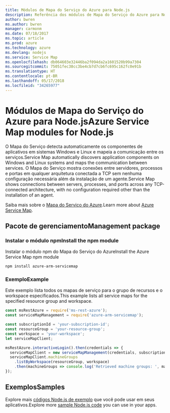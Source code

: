 ```yaml
---
title: Módulos de Mapa do Serviço do Azure para Node.js
description: Referência dos módulos de Mapa do Serviço do Azure para Node.js
author: bwren
ms.author: bwren
manager: carmonm
ms.date: 07/18/2017
ms.topic: article
ms.prod: azure
ms.technology: azure
ms.devlang: nodejs
ms.service: Service Map
ms.openlocfilehash: db064603e32446ba2f094da2a1601520b99a7304
ms.sourcegitcommit: 75051fec38cc3be4cb7d7cb6fc695c162fc0e91b
ms.translationtype: HT
ms.contentlocale: pt-BR
ms.lasthandoff: 05/17/2018
ms.locfileid: "34265977"
---
```

# <a name="azure-service-map-modules-for-nodejs"></a><span data-ttu-id="13cc3-103">Módulos de Mapa do Serviço do Azure para Node.js</span><span class="sxs-lookup"><span data-stu-id="13cc3-103">Azure Service Map modules for Node.js</span></span>

<span data-ttu-id="13cc3-104">O Mapa do Serviço detecta automaticamente os componentes de aplicativos em sistemas Windows e Linux e mapeia a comunicação entre os serviços.</span><span class="sxs-lookup"><span data-stu-id="13cc3-104">Service Map automatically discovers application components on Windows and Linux systems and maps the communication between services.</span></span> <span data-ttu-id="13cc3-105">O Mapa do Serviço mostra conexões entre servidores, processos e portas em qualquer arquitetura conectada a TCP sem nenhuma configuração necessária além da instalação de um agente.</span><span class="sxs-lookup"><span data-stu-id="13cc3-105">Service Map shows connections between servers, processes, and ports across any TCP-connected architecture, with no configuration required other than the installation of an agent.</span></span>

<span data-ttu-id="13cc3-106">Saiba mais sobre o [Mapa do Serviço do Azure](https://docs.microsoft.com/azure/operations-management-suite/operations-management-suite-service-map).</span><span class="sxs-lookup"><span data-stu-id="13cc3-106">Learn more about [Azure Service Map](https://docs.microsoft.com/azure/operations-management-suite/operations-management-suite-service-map).</span></span>

## <a name="management-package"></a><span data-ttu-id="13cc3-107">Pacote de gerenciamento</span><span class="sxs-lookup"><span data-stu-id="13cc3-107">Management package</span></span>

### <a name="install-the-npm-module"></a><span data-ttu-id="13cc3-108">Instalar o módulo npm</span><span class="sxs-lookup"><span data-stu-id="13cc3-108">Install the npm module</span></span>

<span data-ttu-id="13cc3-109">Instalar o módulo npm do Mapa do Serviço do Azure</span><span class="sxs-lookup"><span data-stu-id="13cc3-109">Install the Azure Service Map npm module</span></span>

```bash
npm install azure-arm-servicemap
```

### <a name="example"></a><span data-ttu-id="13cc3-110">Exemplo</span><span class="sxs-lookup"><span data-stu-id="13cc3-110">Example</span></span>

<span data-ttu-id="13cc3-111">Este exemplo lista todos os mapas de serviço para o grupo de recursos e o workspace especificados.</span><span class="sxs-lookup"><span data-stu-id="13cc3-111">This example lists all service maps for the specified resource group and workspace.</span></span>

```javascript
const msRestAzure = require('ms-rest-azure');
const serviceMapManagement = require('azure-arm-servicemap');

const subscriptionId = 'your-subscription-id';
const resourceGroup = 'your-resource-group';
const workspace = 'your-workspace';
let serviceMapClient;

msRestAzure.interactiveLogin().then(credentials => {
  serviceMapClient = new serviceMapManagement(credentials, subscriptionId);
  serviceMapClient.machineGroups
    .listByWorkspace(resourceGroup, workspace)
    .then(machineGroups => console.log('Retrieved machine groups: ', machineGroups));
});
```

## <a name="samples"></a><span data-ttu-id="13cc3-112">Exemplos</span><span class="sxs-lookup"><span data-stu-id="13cc3-112">Samples</span></span>

<span data-ttu-id="13cc3-113">Explore mais [códigos Node.js de exemplo](https://azure.microsoft.com/resources/samples/?platform=nodejs) que você pode usar em seus aplicativos.</span><span class="sxs-lookup"><span data-stu-id="13cc3-113">Explore more [sample Node.js code](https://azure.microsoft.com/resources/samples/?platform=nodejs) you can use in your apps.</span></span>
